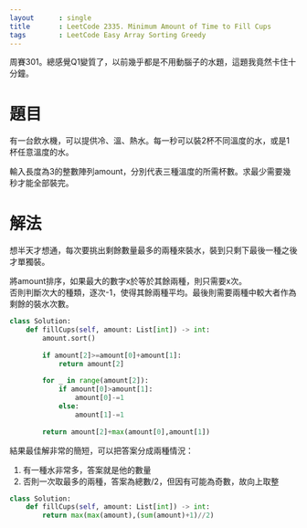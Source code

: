 ```yaml
--- 
layout      : single
title       : LeetCode 2335. Minimum Amount of Time to Fill Cups
tags        : LeetCode Easy Array Sorting Greedy
---
```

周賽301。總感覺Q1變質了，以前幾乎都是不用動腦子的水題，這題我竟然卡住十分鐘。  

# 題目
有一台飲水機，可以提供冷、溫、熱水。每一秒可以裝2杯不同溫度的水，或是1杯任意溫度的水。  

輸入長度為3的整數陣列amount，分別代表三種溫度的所需杯數。求最少需要幾秒才能全部裝完。  

# 解法
想半天才想通，每次要挑出剩餘數量最多的兩種來裝水，裝到只剩下最後一種之後才單獨裝。  

將amount排序，如果最大的數字x於等於其餘兩種，則只需要x次。  
否則判斷次大的種類，逐次-1，使得其餘兩種平均。最後則需要兩種中較大者作為剩餘的裝水次數。  

```python
class Solution:
    def fillCups(self, amount: List[int]) -> int:
        amount.sort()
        
        if amount[2]>=amount[0]+amount[1]:
            return amount[2]
        
        for _ in range(amount[2]):
            if amount[0]>amount[1]:
                amount[0]-=1
            else:
                amount[1]-=1
                
        return amount[2]+max(amount[0],amount[1])
```

結果最佳解非常的簡短，可以把答案分成兩種情況：  
1. 有一種水非常多，答案就是他的數量  
2. 否則一次取最多的兩種，答案為總數/2，但因有可能為奇數，故向上取整  

```python
class Solution:
    def fillCups(self, amount: List[int]) -> int:
        return max(max(amount),(sum(amount)+1)//2)
```

